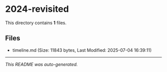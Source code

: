 # 2024-revisited

This directory contains **1** files.

## Files

- timeline.md (Size: 11843 bytes, Last Modified: 2025-07-04 16:39:11)

---
*This README was auto-generated.*

